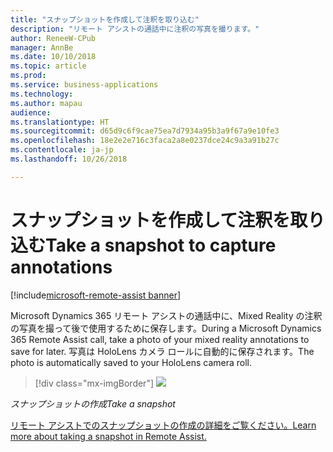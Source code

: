 ```yaml
---
title: "スナップショットを作成して注釈を取り込む"
description: "リモート アシストの通話中に注釈の写真を撮ります。"
author: ReneeW-CPub
manager: AnnBe
ms.date: 10/10/2018
ms.topic: article
ms.prod: 
ms.service: business-applications
ms.technology: 
ms.author: mapau
audience: 
ms.translationtype: HT
ms.sourcegitcommit: d65d9c6f9cae75ea7d7934a95b3a9f67a9e10fe3
ms.openlocfilehash: 18e2e2e716c3faca2a8e0237dce24c9a3a91b27c
ms.contentlocale: ja-jp
ms.lasthandoff: 10/26/2018

---
```


# <a name="take-a-snapshot-to-capture-annotations"></a><span data-ttu-id="81518-103">スナップショットを作成して注釈を取り込む</span><span class="sxs-lookup"><span data-stu-id="81518-103">Take a snapshot to capture annotations</span></span>

[!include[microsoft-remote-assist banner](../includes/microsoft-remote-assist.md)]

<span data-ttu-id="81518-104">Microsoft Dynamics 365 リモート アシストの通話中に、Mixed Reality の注釈の写真を撮って後で使用するために保存します。</span><span class="sxs-lookup"><span data-stu-id="81518-104">During a Microsoft Dynamics 365 Remote Assist call, take a photo of your mixed reality annotations to save for later.</span></span> <span data-ttu-id="81518-105">写真は HoloLens カメラ ロールに自動的に保存されます。</span><span class="sxs-lookup"><span data-stu-id="81518-105">The photo is automatically saved to your HoloLens camera roll.</span></span>

> [!div class="mx-imgBorder"]
> ![](media/3c36ac58613973bcdc9ec5dd3a162723.jpg)

<span data-ttu-id="81518-106">*スナップショットの作成*</span><span class="sxs-lookup"><span data-stu-id="81518-106">*Take a snapshot*</span></span>


[<span data-ttu-id="81518-107">リモート アシストでのスナップショットの作成の詳細をご覧ください。</span><span class="sxs-lookup"><span data-stu-id="81518-107">Learn more about taking a snapshot in Remote Assist.</span></span>](https://docs.microsoft.com/dynamics365/mixed-reality/remote-assist/user-guide)


